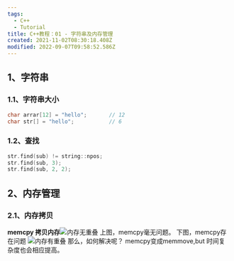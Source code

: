 ```yaml
---
tags:
  - C++
  - Tutorial
title: C++教程：01 - 字符串及内存管理
created: 2021-11-02T08:30:18.408Z
modified: 2022-09-07T09:58:52.586Z
---
```


## 1、字符串

### 1.1、字符串大小

```c++
char arrar[12] = "hello";       // 12
char str[] = "hello";           // 6
```

### 1.2、查找

```c++
str.find(sub) != string::npos;
str.find(sub, 3);
str.find(sub, 2, 2);
```

## 2、内存管理

### 2.1、内存拷贝

**memcpy 拷贝内存**![内存无重叠](https://cdn.jsdelivr.net/gh/cuijian2b/Notable@master/notes/assert/85667a73a38a467cb22fea09aa3f74b5.png)
上图，memcpy毫无问题。
下图，memcpy存在问题
![内存有重叠](https://cdn.jsdelivr.net/gh/cuijian2b/Notable@master/notes/assert/0c8b0e21e5cb4538b330e17c2d84666d.png)
那么，如何解决呢？
memcpy变成memmove,but 时间复杂度也会相应提高。
